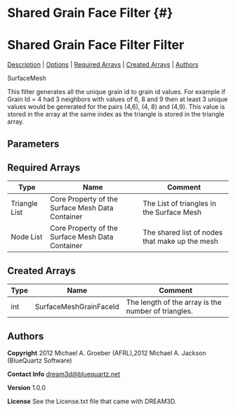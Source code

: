 Shared Grain Face Filter {#}
======
<h1 class="pHeading1">Shared Grain Face Filter Filter</h1>
<p class="pCellBody">
<a href="../SurfaceMeshFilters/SharedGrainFaceFilter.html#wp2">Description</a>
| <a href="../SurfaceMeshFilters/SharedGrainFaceFilter.html#wp3">Options</a>
| <a href="../SurfaceMeshFilters/SharedGrainFaceFilter.html#wp4">Required Arrays</a>
| <a href="../SurfaceMeshFilters/SharedGrainFaceFilter.html#wp5">Created Arrays</a>
| <a href="../SurfaceMeshFilters/SharedGrainFaceFilter.html#wp1">Authors</a> 

SurfaceMesh


 This filter generates all the unique grain id to grain id values. For example if Grain Id = 4 had 3 neighbors with values
 of 6, 8 and 9 then at least 3 unique values would be generated for the pairs (4,6), (4, 8) and (4,9). This value is stored
 in the array at the same index as the triangle is stored in the triangle array. 


## Parameters ## 
## Required Arrays ##

| Type | Name | Comment |
|------|------|---------|
| Triangle List | Core Property of the Surface Mesh Data Container | The List of triangles in the Surface Mesh |
| Node List | Core Property of the Surface Mesh Data Container | The shared list of nodes that make up the mesh |

## Created Arrays ##

| Type | Name | Comment |
|------|------|---------|
| int | SurfaceMeshGrainFaceId | The length of the array is the number of triangles. |
## Authors ##

**Copyright** 2012 Michael A. Groeber (AFRL),2012 Michael A. Jackson (BlueQuartz Software)

**Contact Info** dream3d@bluequartz.net

**Version** 1.0.0

**License**  See the License.txt file that came with DREAM3D.



